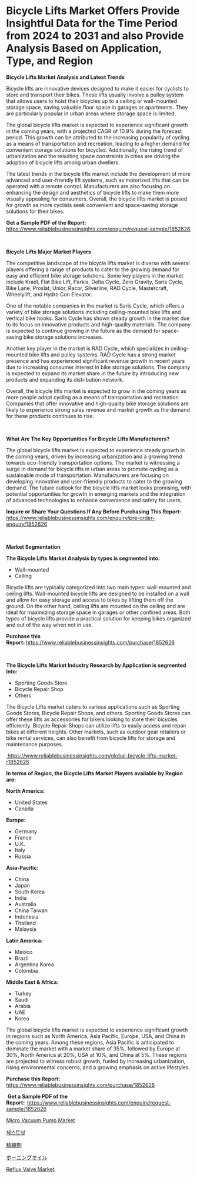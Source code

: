 <p><h1>Bicycle Lifts Market Offers Provide Insightful Data for the Time Period from 2024 to 2031 and also Provide Analysis Based on Application, Type, and Region</h1></p><p><strong>Bicycle Lifts Market Analysis and Latest Trends</strong></p>
<p><p>Bicycle lifts are innovative devices designed to make it easier for cyclists to store and transport their bikes. These lifts usually involve a pulley system that allows users to hoist their bicycles up to a ceiling or wall-mounted storage space, saving valuable floor space in garages or apartments. They are particularly popular in urban areas where storage space is limited.</p><p>The global bicycle lifts market is expected to experience significant growth in the coming years, with a projected CAGR of 10.9% during the forecast period. This growth can be attributed to the increasing popularity of cycling as a means of transportation and recreation, leading to a higher demand for convenient storage solutions for bicycles. Additionally, the rising trend of urbanization and the resulting space constraints in cities are driving the adoption of bicycle lifts among urban dwellers.</p><p>The latest trends in the bicycle lifts market include the development of more advanced and user-friendly lift systems, such as motorized lifts that can be operated with a remote control. Manufacturers are also focusing on enhancing the design and aesthetics of bicycle lifts to make them more visually appealing for consumers. Overall, the bicycle lifts market is poised for growth as more cyclists seek convenient and space-saving storage solutions for their bikes.</p></p>
<p><strong>Get a Sample PDF of the Report:&nbsp;</strong> <a href="https://www.reliablebusinessinsights.com/enquiry/request-sample/1852626">https://www.reliablebusinessinsights.com/enquiry/request-sample/1852626</a></p>
<p>&nbsp;</p>
<p><strong>Bicycle Lifts Major Market Players</strong></p>
<p><p>The competitive landscape of the bicycle lifts market is diverse with several players offering a range of products to cater to the growing demand for easy and efficient bike storage solutions. Some key players in the market include Kradl, Flat Bike Lift, Parkis, Delta Cycle, Zero Gravity, Saris Cycle, Bike Lane, Proslat, Unior, Racor, Silverline, RAD Cycle, Mastercraft, Wheelylift, and Hydro Con Elevator.</p><p>One of the notable companies in the market is Saris Cycle, which offers a variety of bike storage solutions including ceiling-mounted bike lifts and vertical bike hooks. Saris Cycle has shown steady growth in the market due to its focus on innovative products and high-quality materials. The company is expected to continue growing in the future as the demand for space-saving bike storage solutions increases.</p><p>Another key player in the market is RAD Cycle, which specializes in ceiling-mounted bike lifts and pulley systems. RAD Cycle has a strong market presence and has experienced significant revenue growth in recent years due to increasing consumer interest in bike storage solutions. The company is expected to expand its market share in the future by introducing new products and expanding its distribution network.</p><p>Overall, the bicycle lifts market is expected to grow in the coming years as more people adopt cycling as a means of transportation and recreation. Companies that offer innovative and high-quality bike storage solutions are likely to experience strong sales revenue and market growth as the demand for these products continues to rise.</p></p>
<p>&nbsp;</p>
<p><strong>What Are The Key Opportunities For Bicycle Lifts Manufacturers?</strong></p>
<p><p>The global bicycle lifts market is expected to experience steady growth in the coming years, driven by increasing urbanization and a growing trend towards eco-friendly transportation options. The market is witnessing a surge in demand for bicycle lifts in urban areas to promote cycling as a sustainable mode of transportation. Manufacturers are focusing on developing innovative and user-friendly products to cater to the growing demand. The future outlook for the bicycle lifts market looks promising, with potential opportunities for growth in emerging markets and the integration of advanced technologies to enhance convenience and safety for users.</p></p>
<p><strong>Inquire or Share Your Questions If Any Before Purchasing This Report:</strong> <a href="https://www.reliablebusinessinsights.com/enquiry/pre-order-enquiry/1852626">https://www.reliablebusinessinsights.com/enquiry/pre-order-enquiry/1852626</a></p>
<p>&nbsp;</p>
<p><strong>Market Segmentation</strong></p>
<p><strong>The Bicycle Lifts Market Analysis by types is segmented into:</strong></p>
<p><ul><li>Wall-mounted</li><li>Ceiling</li></ul></p>
<p><p>Bicycle lifts are typically categorized into two main types: wall-mounted and ceiling lifts. Wall-mounted bicycle lifts are designed to be installed on a wall and allow for easy storage and access to bikes by lifting them off the ground. On the other hand, ceiling lifts are mounted on the ceiling and are ideal for maximizing storage space in garages or other confined areas. Both types of bicycle lifts provide a practical solution for keeping bikes organized and out of the way when not in use.</p></p>
<p><strong>Purchase this Report:&nbsp;</strong><a href="https://www.reliablebusinessinsights.com/purchase/1852626">https://www.reliablebusinessinsights.com/purchase/1852626</a></p>
<p>&nbsp;</p>
<p><strong>The Bicycle Lifts Market Industry Research by Application is segmented into:</strong></p>
<p><ul><li>Sporting Goods Store</li><li>Bicycle Repair Shop</li><li>Others</li></ul></p>
<p><p>The Bicycle Lifts market caters to various applications such as Sporting Goods Stores, Bicycle Repair Shops, and others. Sporting Goods Stores can offer these lifts as accessories for bikers looking to store their bicycles efficiently. Bicycle Repair Shops can utilize lifts to easily access and repair bikes at different heights. Other markets, such as outdoor gear retailers or bike rental services, can also benefit from bicycle lifts for storage and maintenance purposes.</p></p>
<p><a href="https://www.reliablebusinessinsights.com/global-bicycle-lifts-market-r1852626">&nbsp;https://www.reliablebusinessinsights.com/global-bicycle-lifts-market-r1852626</a></p>
<p><strong>In terms of Region, the Bicycle Lifts Market Players available by Region are:</strong></p>
<p>
    <p> <strong> North America: </strong>
        <ul>
            <li>United States</li>
            <li>Canada</li>
        </ul>
        </p> 
    <p> <strong> Europe: </strong>
        <ul>
            <li>Germany</li>
            <li>France</li>
            <li>U.K.</li>
            <li>Italy</li>
            <li>Russia</li>
        </ul>
        </p> 
    <p> <strong> Asia-Pacific: </strong>
        <ul>
            <li>China</li>
            <li>Japan</li>
            <li>South Korea</li>
            <li>India</li>
            <li>Australia</li>
            <li>China Taiwan</li>
            <li>Indonesia</li>
            <li>Thailand</li>
            <li>Malaysia</li>
        </ul>
        </p> 
    <p> <strong> Latin America: </strong>
        <ul>
            <li>Mexico</li>
            <li>Brazil</li>
            <li>Argentina Korea</li>
            <li>Colombia</li>
        </ul>
        </p> 
    <p> <strong> Middle East & Africa: </strong>
        <ul>
            <li>Turkey</li>
            <li>Saudi</li>
            <li>Arabia</li>
            <li>UAE</li>
            <li>Korea</li>
        </ul>
    </p>
    </p>
<p><p>The global bicycle lifts market is expected to experience significant growth in regions such as North America, Asia Pacific, Europe, USA, and China in the coming years. Among these regions, Asia Pacific is anticipated to dominate the market with a market share of 35%, followed by Europe at 30%, North America at 20%, USA at 10%, and China at 5%. These regions are projected to witness robust growth, fueled by increasing urbanization, rising environmental concerns, and a growing emphasis on active lifestyles.</p></p>
<p><strong>Purchase this Report: </strong><a href="https://www.reliablebusinessinsights.com/purchase/1852626">https://www.reliablebusinessinsights.com/purchase/1852626</a></p>
<p>&nbsp;<strong>Get a Sample PDF of the Report:&nbsp;&nbsp;</strong><a href="https://www.reliablebusinessinsights.com/enquiry/request-sample/1852626">https://www.reliablebusinessinsights.com/enquiry/request-sample/1852626</a></p>
<p><strong></strong></p>
<p><p><a href="https://github.com/bobicer/Market-Research-Report-List-4/blob/main/micro-vacuum-pump-market.md">Micro Vacuum Pump Market</a></p><p><a href="https://github.com/romeshmittrochakma11/Market-Research-Report-List-1/blob/main/5514636168271.md">체스트넛</a></p><p><a href="https://github.com/CloydAbbott2023/Market-Research-Report-List-2/blob/main/3316206157035.md">精練剤</a></p><p><a href="https://github.com/AaronVargas43/Market-Research-Report-List-2/blob/main/1232946157034.md">ホーニングオイル</a></p><p><a href="https://github.com/globismark/Market-Research-Report-List-4/blob/main/reflux-valve-market.md">Reflux Valve Market</a></p></p>